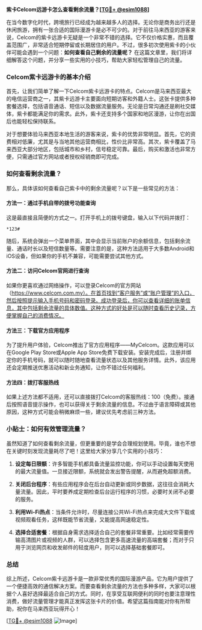 **紫卡Celcom远游卡怎么查看剩余流量？[[TG💪+ @esim1088](https://t.me/s/esim1088)]**

在当今数字化时代，跨境旅行已经成为越来越多人的选择。无论你是商务出行还是休闲旅游，拥有一张合适的国际漫游卡是必不可少的。对于前往马来西亚的游客来说，Celcom的紫卡远游卡无疑是一个非常不错的选择。它不仅价格实惠，而且覆盖范围广，非常适合短期停留或长期居住的用户。不过，很多初次使用紫卡的小伙伴可能会遇到一个问题：**如何查看自己剩余的流量呢？** 在这篇文章里，我们将详细解答这个问题，并分享一些实用的小技巧，帮助大家轻松管理自己的流量。

### Celcom紫卡远游卡的基本介绍

首先，让我们简单了解一下Celcom紫卡远游卡的特点。Celcom是马来西亚最大的电信运营商之一，其紫卡远游卡主要面向短期访客和外籍人士。这张卡提供多种套餐选择，包括语音通话、短信以及数据流量服务。无论是日常沟通还是刷社交媒体，紫卡都能满足你的需求。此外，紫卡还支持多个国家和地区漫游，让你在出国后也能轻松保持联系。

对于想要体验马来西亚本地生活的游客来说，紫卡的优势非常明显。首先，它的资费相对低廉，尤其是与当地其他运营商相比，性价比非常高。其次，紫卡覆盖了马来西亚大部分地区，包括城市和乡村，信号稳定可靠。最后，购买和激活也非常方便，只需通过官方网站或者授权经销商即可完成。

### 如何查看剩余流量？

那么，具体该如何查看自己紫卡中的剩余流量呢？以下是一些常见的方法：

#### 方法一：通过手机自带的拨号功能查询

这是最直接且简便的方式之一。打开手机上的拨号键盘，输入以下代码并拨打：

```
*123#
```

随后，系统会弹出一个菜单界面，其中会显示当前账户的余额信息，包括剩余流量、通话时长以及短信数量等。需要注意的是，这种方法适用于大多数Android和iOS设备，但如果你的手机不兼容，可能需要尝试其他方式。

#### 方法二：访问Celcom官网进行查询

如果你更喜欢通过网络操作，可以登录Celcom的官方网站（https://www.celcom.com.my）。在首页找到“客户服务”或“账户管理”的入口，然后按照提示输入手机号码和密码登录。成功登录后，你可以查看详细的账单信息，其中包括剩余流量的具体数值。这种方式的好处是可以随时查看历史记录，方便掌握自己的消费情况。

#### 方法三：下载官方应用程序

为了提升用户体验，Celcom推出了官方应用程序——MyCelcom。这款应用可以在Google Play Store或Apple App Store免费下载安装。安装完成后，注册并绑定你的手机号码，就可以随时随地查看流量状态以及其他服务详情。此外，该应用还会定期推送优惠活动和新业务通知，让你不错过任何福利。

#### 方法四：拨打客服热线

如果上述方法都不适用，还可以直接拨打Celcom的客服热线：100（免费）。接通后按照语音提示操作，也可以获得关于剩余流量的信息。不过由于语言障碍或其他原因，这种方式可能会稍微麻烦一些，建议优先考虑前三种方法。

### 小贴士：如何有效管理流量？

虽然知道了如何查看剩余流量，但更重要的是学会合理规划使用。毕竟，谁也不想在关键时刻发现流量耗尽了吧！这里给大家分享几个实用的小技巧：

1. **设定每日限额**：许多智能手机都具备流量监控功能，你可以手动设置每天使用的最大流量值。一旦接近限额，系统就会发出警告提醒，从而避免超额消费。
   
2. **关闭后台程序**：有些应用程序会在后台自动更新或同步数据，这往往会消耗大量流量。因此，平时要养成定期检查后台运行程序的习惯，必要时关闭不必要的服务。
   
3. **利用Wi-Fi热点**：当条件允许时，尽量连接公共Wi-Fi热点来完成大文件下载或视频观看任务，这样既能节省流量，又能提高网速稳定性。
   
4. **选择合适套餐**：根据自身需求选择适合自己的套餐非常重要。比如经常需要传输高清图片或视频的人群，可以选择包含更多高速流量的高端套餐；而对于只用于浏览网页和收发邮件的轻度用户，则可以选择基础套餐即可。

### 总结

综上所述，Celcom紫卡远游卡是一款非常优秀的国际漫游产品，它为用户提供了一个便捷高效的通信解决方案。而要查看剩余流量的方法也多种多样，大家可以根据个人喜好选择最适合自己的方式。同时，在享受互联网便利的同时也要注意理性消费，做好流量管理才能真正发挥这张卡片的价值。希望这篇指南能对你有所帮助，祝你在马来西亚玩得开心！

[[TG💪+ @esim1088](https://t.me/s/esim1088) ![Image](https://i.postimg.cc/4NQfJmqS/Snipaste-2025-05-13-00-14-12.png)]